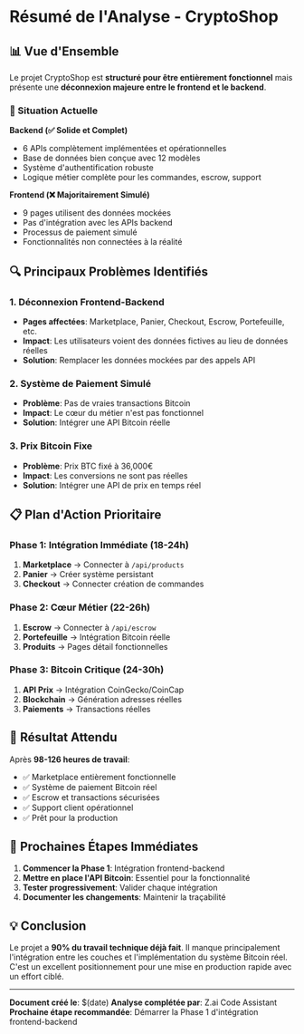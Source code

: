 # Résumé de l'Analyse - CryptoShop

## 📊 Vue d'Ensemble

Le projet CryptoShop est **structuré pour être entièrement fonctionnel** mais présente une **déconnexion majeure entre le frontend et le backend**.

### 🎯 Situation Actuelle

**Backend (✅ Solide et Complet)**
- 6 APIs complètement implémentées et opérationnelles
- Base de données bien conçue avec 12 modèles
- Système d'authentification robuste
- Logique métier complète pour les commandes, escrow, support

**Frontend (❌ Majoritairement Simulé)**
- 9 pages utilisent des données mockées
- Pas d'intégration avec les APIs backend
- Processus de paiement simulé
- Fonctionnalités non connectées à la réalité

## 🔍 Principaux Problèmes Identifiés

### 1. Déconnexion Frontend-Backend
- **Pages affectées**: Marketplace, Panier, Checkout, Escrow, Portefeuille, etc.
- **Impact**: Les utilisateurs voient des données fictives au lieu de données réelles
- **Solution**: Remplacer les données mockées par des appels API

### 2. Système de Paiement Simulé
- **Problème**: Pas de vraies transactions Bitcoin
- **Impact**: Le cœur du métier n'est pas fonctionnel
- **Solution**: Intégrer une API Bitcoin réelle

### 3. Prix Bitcoin Fixe
- **Problème**: Prix BTC fixé à 36,000€
- **Impact**: Les conversions ne sont pas réelles
- **Solution**: Intégrer une API de prix en temps réel

## 📋 Plan d'Action Prioritaire

### Phase 1: Intégration Immédiate (18-24h)
1. **Marketplace** → Connecter à `/api/products`
2. **Panier** → Créer système persistant
3. **Checkout** → Connecter création de commandes

### Phase 2: Cœur Métier (22-26h)
1. **Escrow** → Connecter à `/api/escrow`
2. **Portefeuille** → Intégration Bitcoin réelle
3. **Produits** → Pages détail fonctionnelles

### Phase 3: Bitcoin Critique (24-30h)
1. **API Prix** → Intégration CoinGecko/CoinCap
2. **Blockchain** → Génération adresses réelles
3. **Paiements** → Transactions réelles

## 🎯 Résultat Attendu

Après **98-126 heures de travail**:
- ✅ Marketplace entièrement fonctionnelle
- ✅ Système de paiement Bitcoin réel
- ✅ Escrow et transactions sécurisées
- ✅ Support client opérationnel
- ✅ Prêt pour la production

## 🚀 Prochaines Étapes Immédiates

1. **Commencer la Phase 1**: Intégration frontend-backend
2. **Mettre en place l'API Bitcoin**: Essentiel pour la fonctionnalité
3. **Tester progressivement**: Valider chaque intégration
4. **Documenter les changements**: Maintenir la traçabilité

## 💡 Conclusion

Le projet a **90% du travail technique déjà fait**. Il manque principalement l'intégration entre les couches et l'implémentation du système Bitcoin réel. C'est un excellent positionnement pour une mise en production rapide avec un effort ciblé.

---

**Document créé le**: $(date)
**Analyse complétée par**: Z.ai Code Assistant
**Prochaine étape recommandée**: Démarrer la Phase 1 d'intégration frontend-backend